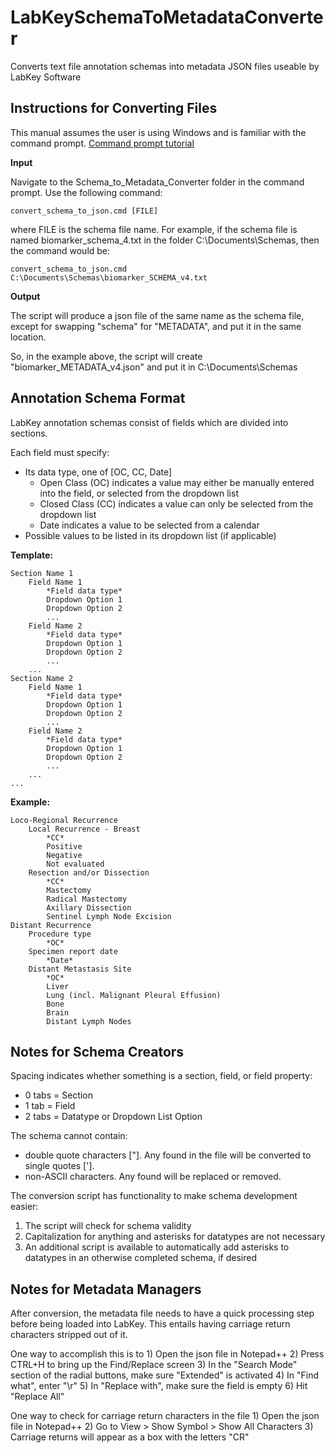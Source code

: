 # LabKeySchemaToMetadataConverter
Converts text file annotation schemas into metadata JSON files useable by LabKey Software

## Instructions for Converting Files
This manual assumes the user is using Windows and is familiar with the command prompt.
[Command prompt tutorial](http://www.cs.princeton.edu/courses/archive/spr05/cos126/cmd-prompt.html "Princeton Commant Prompt Tutorial")

**Input**

Navigate to the Schema_to_Metadata_Converter folder in the command prompt.
Use the following command:

```convert_schema_to_json.cmd [FILE]```

where FILE is the schema file name. For example, if the schema file is named
biomarker_schema_4.txt in the folder C:\Documents\Schemas, then the command would be:

```convert_schema_to_json.cmd C:\Documents\Schemas\biomarker_SCHEMA_v4.txt```


**Output**

The script will produce a json file of the same name as the schema file, except for swapping "schema" for "METADATA", and put it in the same location.

So, in the example above, the script will create "biomarker_METADATA_v4.json" and
put it in C:\Documents\Schemas


## Annotation Schema Format
LabKey annotation schemas consist of fields which are divided into sections.

Each field must specify:
* Its data type, one of [OC, CC, Date]
    * Open Class (OC) indicates a value may either be manually entered into the field, or selected from the dropdown list
	* Closed Class (CC) indicates a value can only be selected from the dropdown list
	* Date indicates a value to be selected from a calendar
* Possible values to be listed in its dropdown list (if applicable)


**Template:**

```
Section Name 1
	Field Name 1
		*Field data type*
		Dropdown Option 1
		Dropdown Option 2
		...
	Field Name 2
		*Field data type*
		Dropdown Option 1
		Dropdown Option 2
		...
	...
Section Name 2
	Field Name 1
		*Field data type*
		Dropdown Option 1
		Dropdown Option 2
		...
	Field Name 2
		*Field data type*
		Dropdown Option 1
		Dropdown Option 2
		...
	...
...
```

**Example:**

```
Loco-Regional Recurrence
	Local Recurrence - Breast
		*CC*
		Positive
		Negative
		Not evaluated
	Resection and/or Dissection
		*CC*
		Mastectomy
		Radical Mastectomy
		Axillary Dissection
		Sentinel Lymph Node Excision
Distant Recurrence
	Procedure type
		*OC*
	Specimen report date
		*Date*
	Distant Metastasis Site
		*OC*
		Liver
		Lung (incl. Malignant Pleural Effusion)
		Bone
		Brain
		Distant Lymph Nodes
```

## Notes for Schema Creators
Spacing indicates whether something is a section, field, or field property:
* 0 tabs = Section
* 1 tab =  Field
* 2 tabs = Datatype or Dropdown List Option

The schema cannot contain:
* double quote characters ["]. Any found in the file will be converted to single quotes ['].
* non-ASCII characters. Any found will be replaced or removed.

The conversion script has functionality to make schema development easier:
1. The script will check for schema validity
2. Capitalization for anything and asterisks for datatypes are not necessary
3. An additional script is available to automatically add asterisks to datatypes in an otherwise completed schema, if desired

## Notes for Metadata Managers

After conversion, the metadata file needs to have a quick processing step before being loaded into LabKey.
This entails having carriage return characters stripped out of it.

One way to accomplish this is to
	1) Open the json file in Notepad++
	2) Press CTRL+H to bring up the Find/Replace screen
	3) In the "Search Mode" section of the radial buttons, make sure "Extended" is activated
	4) In "Find what", enter "\r"
	5) In "Replace with", make sure the field is empty
	6) Hit "Replace All"

One way to check for carriage return characters in the file
	1) Open the json file in Notepad++
	2) Go to View > Show Symbol > Show All Characters
	3) Carriage returns will appear as a box with the letters "CR"